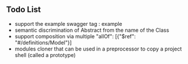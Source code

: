 ## Todo List 

- support the example swagger tag : example
- semantic discrimination of Abstract from the name of the Class
- support  composition via multiple "allOf": [{"$ref": "#/definitions/Model"}]                
- modules cloner that can be used in a preprocessor to copy a project shell (called a prototype)